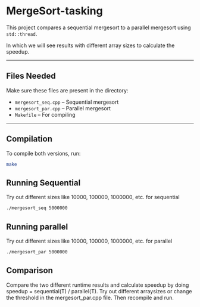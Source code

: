 # MergeSort-tasking

This project compares a sequential mergesort to a parallel mergesort using `std::thread`.

In which we will see results with different array sizes to calculate the speedup.

---

## Files Needed

Make sure these files are present in the directory:

- `mergesort_seq.cpp` – Sequential mergesort 
- `mergesort_par.cpp` – Parallel mergesort
- `Makefile` – For compiling

---

## Compilation

To compile both versions, run:

```bash
make
```
## Running Sequential
Try out different sizes like 10000, 100000, 1000000, etc. for sequential
```bash
./mergesort_seq 5000000
```
## Running parallel
Try out different sizes like 10000, 100000, 1000000, etc. for parallel
```bash
./mergesort_par 5000000
```

## Comparison
Compare the two different runtime results and calculate speedup by doing speedup = sequential(T) / parallel(T). Try out different arraysizes or change the threshold in the mergesort_par.cpp file. Then recompile and run.
